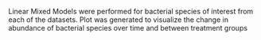 Linear Mixed Models were performed for bacterial species of interest from each of the datasets.
Plot was generated to visualize the change in abundance of bacterial species over time and between treatment groups

